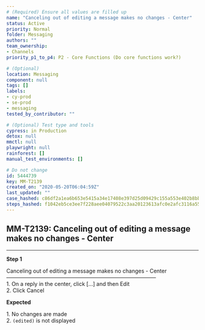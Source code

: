 ```yaml
---
# (Required) Ensure all values are filled up
name: "Canceling out of editing a message makes no changes - Center"
status: Active
priority: Normal
folder: Messaging
authors: ""
team_ownership: 
- Channels
priority_p1_to_p4: P2 - Core Functions (Do core functions work?)

# (Optional)
location: Messaging
component: null
tags: []
labels: 
- cy-prod
- se-prod
- messaging
tested_by_contributor: ""

# (Optional) Test type and tools
cypress: in Production
detox: null
mmctl: null
playwright: null
rainforest: []
manual_test_environments: []

# Do not change
id: 5444739
key: MM-T2139
created_on: "2020-05-20T06:04:59Z"
last_updated: ""
case_hashed: c86df2a1ea6b653e5415a34e17408e397d25d09429c155a553e402b8bb449bb17bf961d6039b02e6e54407eaed49b79a
steps_hashed: f1042eb5ce3ee7f228aee04079522c3aa20123613afc0e2afc3116a55b4f1286368c8ec21659fee5b28a0c21ad7ce40d
---
```


<!-- (Auto-generated) Based on frontmatter's "key" and "name" -->

## MM-T2139: Canceling out of editing a message makes no changes - Center

---

**Step 1**

Canceling out of editing a message makes no changes - Center\
————————————————————————————\
1\. On a reply in the center, click \[...] and then Edit\
2\. Click Cancel

**Expected**

1\. No changes are made\
2\. `(edited)` is not displayed
